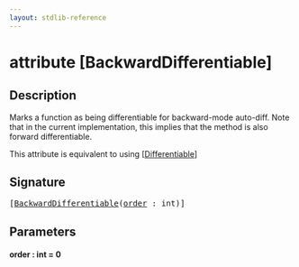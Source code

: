 ```yaml
---
layout: stdlib-reference
---
```


# attribute [BackwardDifferentiable]

## Description

Marks a function as being differentiable for backward-mode auto-diff.
Note that in the current implementation, this implies that the method
is also forward differentiable.

This attribute is equivalent to using <span class='code'>[<a href="../differentiable-0.md">Differentiable</a>]</span>


## Signature

<pre>
[<a href=".">BackwardDifferentiable</a>(<a href=".#decl-order" class="code_param">order</a> : <span class="code_keyword">int</span>)]
</pre>

## Parameters

####  <a id="decl-order"></a>order  : int = 0

